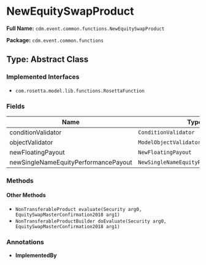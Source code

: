 # NewEquitySwapProduct

**Full Name:** `cdm.event.common.functions.NewEquitySwapProduct`

**Package:** `cdm.event.common.functions`

## Type: Abstract Class

### Implemented Interfaces

- `com.rosetta.model.lib.functions.RosettaFunction`

### Fields

| Name | Type | Description |
|------|------|-------------|
| conditionValidator | `ConditionValidator` |  |
| objectValidator | `ModelObjectValidator` |  |
| newFloatingPayout | `NewFloatingPayout` |  |
| newSingleNameEquityPerformancePayout | `NewSingleNameEquityPerformancePayout` |  |

### Methods

#### Other Methods

- `NonTransferableProduct evaluate(Security arg0, EquitySwapMasterConfirmation2018 arg1)`
- `NonTransferableProductBuilder doEvaluate(Security arg0, EquitySwapMasterConfirmation2018 arg1)`

### Annotations

- **ImplementedBy**

